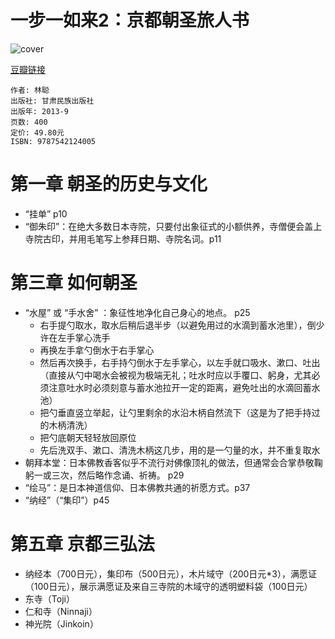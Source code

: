 # 一步一如来2：京都朝圣旅人书
![cover](https://img3.doubanio.com/lpic/s26967623.jpg)

[豆瓣链接](https://book.douban.com/subject/25663104/)

    作者: 林聪
    出版社: 甘肃民族出版社
    出版年: 2013-9
    页数: 400
    定价: 49.80元
    ISBN: 9787542124005

# 第一章 朝圣的历史与文化

- “挂单” p10
- “御朱印”：在绝大多数日本寺院，只要付出象征式的小额供养，寺僧便会盖上寺院古印，并用毛笔写上参拜日期、寺院名词。p11

# 第三章 如何朝圣

- “水屋” 或 “手水舍” ：象征性地净化自己身心的地点。 p25
    - 右手提勺取水，取水后稍后退半步（以避免用过的水滴到蓄水池里），倒少许在左手掌心洗手
    - 再换左手拿勺倒水于右手掌心
    - 然后再次换手，右手持勺倒水于左手掌心，以左手就口吸水、漱口、吐出（直接从勺中喝水会被视为极端无礼；吐水时应以手覆口、躬身，尤其必须注意吐水时必须刻意与蓄水池拉开一定的距离，避免吐出的水滴回蓄水池）
    - 把勺垂直竖立举起，让勺里剩余的水沿木柄自然流下（这是为了把手持过的木柄清洗）
    - 把勺底朝天轻轻放回原位
    - 先后洗双手、漱口、清洗木柄这几步，用的是一勺量的水，并不重复取水
- 朝拜本堂：日本佛教香客似乎不流行对佛像顶礼的做法，但通常会合掌恭敬鞠躬一或三次，然后略作念诵、祈祷。 p29
- “绘马”：是日本神道信仰、日本佛教共通的祈愿方式。p37
- “纳经”（“集印”）p45

# 第五章 京都三弘法

- 纳经本（700日元），集印布（500日元），木片域守（200日元*3），满愿证（100日元），展示满愿证及来自三寺院的木域守的透明塑料袋（100日元）
- 东寺（Toji）
- 仁和寺（Ninnaji）
- 神光院（Jinkoin）
